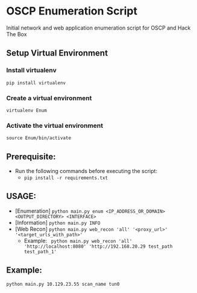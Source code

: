 # OSCP Enumeration Script
Initial network and web application enumeration script for OSCP and Hack The Box

## Setup Virtual Environment
### Install virtualenv
```pip install virtualenv```

### Create a virtual environment
```virtualenv Enum```

### Activate the virtual environment
```source Enum/bin/activate```

## Prerequisite:
- Run the following commands before executing the script:
    - ``` pip install -r requirements.txt ```
    
## USAGE: 
- [Enumeration] ```python main.py enum <IP_ADDRESS_OR_DOMAIN> <OUTPUT_DIRECTORY> <INTERFACE> ```
- [Information] ```python main.py INFO``` 
- [Web Recon] ```python main.py web_recon 'all' '<proxy_url>' '<target_urls_with_path>'``` 
     - Example: ``` python main.py web_recon 'all' 'http://localhost:8080' 'http://192.168.20.29 test_path test_path_1'``` 

## Example:
``` python main.py 10.129.23.55 scan_name tun0 ``` 


